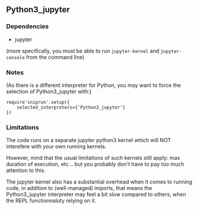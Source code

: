 ## Python3_jupyter

### Dependencies
- jupyter

(more specifically, you must be able to run `jupyter-kernel` and `jupyter-console` from the command line)

### Notes


(As there is a different interpreter for Python, you may want to force the selection of Python3_jupyter with:)
```
require'sniprun'.setup({
    selected_interpreters={'Python3_jupyter'}
})
```


### Limitations

The code runs on a separate jupyter python3 kernel which will NOT interefere with your own running kernels.

However, mind that the usual limitations of such kernels still apply: max duration of execution, etc... but you probably don't have to pay too much attention to this.


The jupyter kernel also has a substantial overhead when it comes to running code, in addition to (well-managed) imports, that means the Python3_jupyter interpreter may feel a bit slow compared to others, when the REPL functionnaluty relying on it.






























